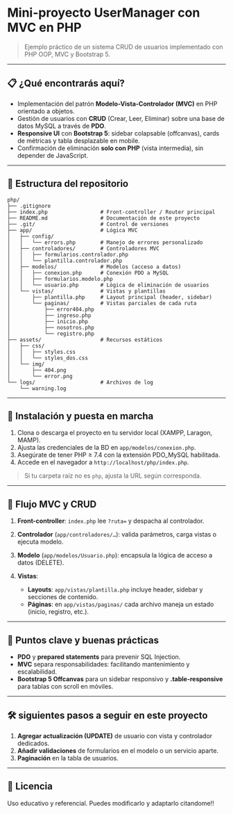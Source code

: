 # Mini-proyecto **UserManager** con MVC en PHP

> Ejemplo práctico de un sistema CRUD de usuarios implementado con PHP OOP, MVC y Bootstrap 5.

---

## 📋 ¿Qué encontrarás aquí?

* Implementación del patrón **Modelo-Vista-Controlador (MVC)** en PHP orientado a objetos.
* Gestión de usuarios con **CRUD** (Crear, Leer, Eliminar) sobre una base de datos MySQL a través de **PDO**.
* **Responsive UI** con **Bootstrap 5**: sidebar colapsable (offcanvas), cards de métricas y tabla desplazable en mobile.
* Confirmación de eliminación **solo con PHP** (vista intermedia), sin depender de JavaScript.

---

## 📂 Estructura del repositorio

```text
php/
├── .gitignore
├── index.php                 # Front-controller / Router principal
├── README.md                 # Documentación de este proyecto
├── .git/                     # Control de versiones
├── app/                      # Lógica MVC
│   ├── config/
│   │   └── errors.php        # Manejo de errores personalizado
│   ├── controladores/        # Controladores MVC
│   │   ├── formularios.controlador.php
│   │   └── plantilla.controlador.php
│   ├── modelos/              # Modelos (acceso a datos)
│   │   ├── conexion.php      # Conexión PDO a MySQL
│   │   ├── formularios.modelo.php
│   │   └── usuario.php       # Lógica de eliminación de usuarios
│   └── vistas/               # Vistas y plantillas
│       ├── plantilla.php     # Layout principal (header, sidebar)
│       └── paginas/          # Vistas parciales de cada ruta
│           ├── error404.php
│           ├── ingreso.php
│           ├── inicio.php
│           ├── nosotros.php
│           └── registro.php
├── assets/                   # Recursos estáticos
│   ├── css/
│   │   ├── styles.css
│   │   └── styles_dos.css
│   └── img/
│       ├── 404.png
│       └── error.png
└── logs/                     # Archivos de log
    └── warning.log
```

---

## 🚀 Instalación y puesta en marcha

1. Clona o descarga el proyecto en tu servidor local (XAMPP, Laragon, MAMP).
2. Ajusta las credenciales de la BD en `app/modelos/conexion.php`.
3. Asegúrate de tener PHP ≥ 7.4 con la extensión PDO\_MySQL habilitada.
4. Accede en el navegador a `http://localhost/php/index.php`.

> Si tu carpeta raíz no es `php`, ajusta la URL según corresponda.

---

## 🔄 Flujo MVC y CRUD

1. **Front-controller**: `index.php` lee `?ruta=` y despacha al controlador.
2. **Controlador** (`app/controladores/…`): valida parámetros, carga vistas o ejecuta modelo.
3. **Modelo** (`app/modelos/Usuario.php`): encapsula la lógica de acceso a datos (DELETE).
4. **Vistas**:

   * **Layouts**: `app/vistas/plantilla.php` incluye header, sidebar y secciones de contenido.
   * **Páginas**: en `app/vistas/paginas/` cada archivo maneja un estado (inicio, registro, etc.).
---

## 🔧 Puntos clave y buenas prácticas

* **PDO** y **prepared statements** para prevenir SQL Injection.
* **MVC** separa responsabilidades: facilitando mantenimiento y escalabilidad.
* **Bootstrap 5 Offcanvas** para un sidebar responsivo y **.table-responsive** para tablas con scroll en móviles.

---

## 🛠️ siguientes pasos a seguir en este proyecto

1. **Agregar actualización (UPDATE)** de usuario con vista y controlador dedicados.
2. **Añadir validaciones** de formularios en el modelo o un servicio aparte.
3. **Paginación** en la tabla de usuarios.

---

## 📜 Licencia

Uso educativo y referencial. Puedes modificarlo y adaptarlo citandome!!
